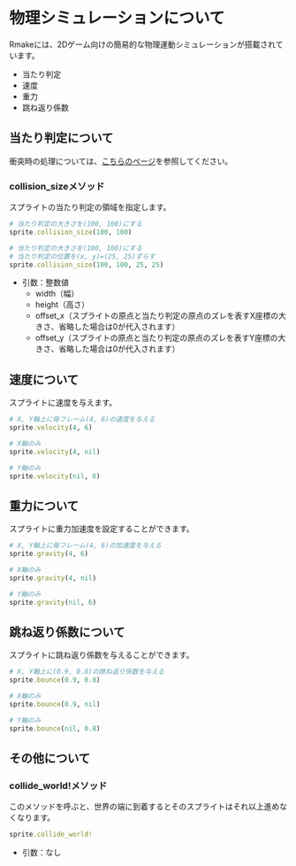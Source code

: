 # 物理シミュレーションについて

Rmakeには、2Dゲーム向けの簡易的な物理運動シミュレーションが搭載されています。

* 当たり判定
* 速度
* 重力
* 跳ね返り係数

## 当たり判定について

衝突時の処理については、[こちらのページ](collision.md)を参照してください。

### collision_sizeメソッド

スプライトの当たり判定の領域を指定します。

```ruby
# 当たり判定の大きさを(100, 100)にする
sprite.collision_size(100, 100)

# 当たり判定の大きさを(100, 100)にする
# 当たり判定の位置を(x, y)=(25, 25)ずらす
sprite.collision_size(100, 100, 25, 25)
```

* 引数：整数値
  * width（幅）
  * height（高さ）
  * offset_x（スプライトの原点と当たり判定の原点のズレを表すX座標の大きさ、省略した場合は0が代入されます）
  * offset_y（スプライトの原点と当たり判定の原点のズレを表すY座標の大きさ、省略した場合は0が代入されます）

## 速度について

スプライトに速度を与えます。

```ruby
# X, Y軸上に毎フレーム(4, 6)の速度を与える
sprite.velocity(4, 6)

# X軸のみ
sprite.velocity(4, nil)

# Y軸のみ
sprite.velocity(nil, 6)
```

## 重力について

スプライトに重力加速度を設定することができます。

```ruby
# X, Y軸上に毎フレーム(4, 6)の加速度を与える
sprite.gravity(4, 6)

# X軸のみ
sprite.gravity(4, nil)

# Y軸のみ
sprite.gravity(nil, 6)
```

## 跳ね返り係数について

スプライトに跳ね返り係数を与えることができます。

```ruby
# X, Y軸上に(0.9, 0.8)の跳ね返り係数を与える
sprite.bounce(0.9, 0.8)

# X軸のみ
sprite.bounce(0.9, nil)

# Y軸のみ
sprite.bounce(nil, 0.8)
```
## その他について

### collide_world!メソッド

このメソッドを呼ぶと、世界の端に到着するとそのスプライトはそれ以上進めなくなります。

```ruby
sprite.collide_world!
```

* 引数：なし

